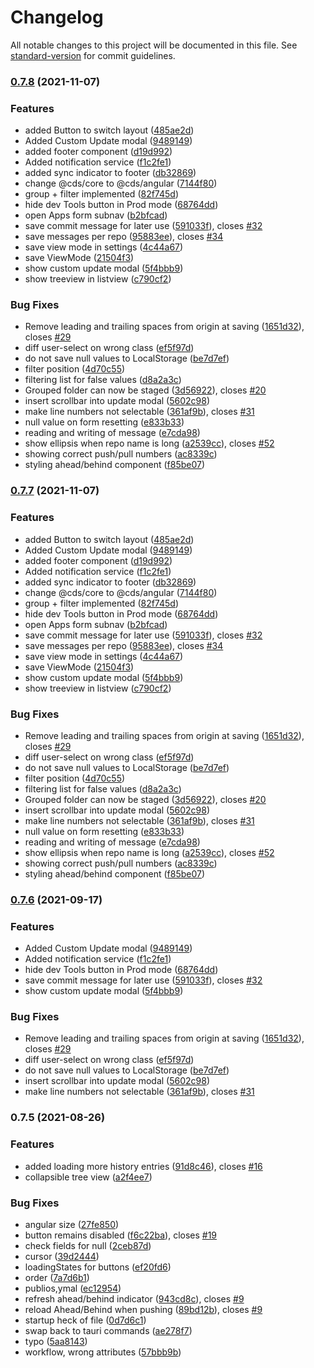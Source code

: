 # Changelog

All notable changes to this project will be documented in this file. See [standard-version](https://github.com/conventional-changelog/standard-version) for commit guidelines.

### [0.7.8](https://github.com/Commandos-app/Commandos/compare/v0.7.5...v0.7.8) (2021-11-07)


### Features

* added Button to switch layout ([485ae2d](https://github.com/Commandos-app/Commandos/commit/485ae2da6cb07260b97fc20333e65535c17e9830))
* Added Custom Update modal ([9489149](https://github.com/Commandos-app/Commandos/commit/9489149c142c24febdbd32460ecdad1e0393f914))
* added footer component ([d19d992](https://github.com/Commandos-app/Commandos/commit/d19d992b05047e8b00c4a3ba552154cb54e2ed73))
* Added notification service ([f1c2fe1](https://github.com/Commandos-app/Commandos/commit/f1c2fe180147d380047f8a50069ecaff7fbe57c2))
* added sync indicator to footer ([db32869](https://github.com/Commandos-app/Commandos/commit/db32869301e9e3bbca89cc08741cac452dc2d260))
* change @cds/core to @cds/angular ([7144f80](https://github.com/Commandos-app/Commandos/commit/7144f80d4902eafbb0cd16390b482cc5686ee969))
* group + filter implemented ([82f745d](https://github.com/Commandos-app/Commandos/commit/82f745ddcff74071ca4fb7f2997e5e8466eaa771))
* hide dev Tools button in Prod mode ([68764dd](https://github.com/Commandos-app/Commandos/commit/68764ddcbdc468a1bc6a13bc75aae0800cec596e))
* open Apps form subnav ([b2bfcad](https://github.com/Commandos-app/Commandos/commit/b2bfcade1d4312e776395fb0a038b451e0ce5a94))
* save commit message for later use ([591033f](https://github.com/Commandos-app/Commandos/commit/591033f533aa5b3a0dac768fc2935f00b1d71cd6)), closes [#32](https://github.com/Commandos-app/Commandos/issues/32)
* save messages per repo ([95883ee](https://github.com/Commandos-app/Commandos/commit/95883eeab68f4bebcb5b8e4254b7dd16807af81c)), closes [#34](https://github.com/Commandos-app/Commandos/issues/34)
* save view mode in settings ([4c44a67](https://github.com/Commandos-app/Commandos/commit/4c44a67d5b4e65dfb1acda493b2d3978ddef8e61))
* save ViewMode ([21504f3](https://github.com/Commandos-app/Commandos/commit/21504f3eb0151900b478f5699ea88a7b14b5e1a1))
* show custom update modal ([5f4bbb9](https://github.com/Commandos-app/Commandos/commit/5f4bbb9bce073369647b7d8919ed2161ee707dd7))
* show treeview in listview ([c790cf2](https://github.com/Commandos-app/Commandos/commit/c790cf28f2f498cc06905c9baf5a5ae64d15fdd9))


### Bug Fixes

*  Remove leading and trailing spaces from origin at saving ([1651d32](https://github.com/Commandos-app/Commandos/commit/1651d32907b0ad41642774dfaf1580f799e3ea21)), closes [#29](https://github.com/Commandos-app/Commandos/issues/29)
* diff user-select on wrong class ([ef5f97d](https://github.com/Commandos-app/Commandos/commit/ef5f97d4fc7f574416e4708ac053a49b285df961))
* do not save null values to LocalStorage ([be7d7ef](https://github.com/Commandos-app/Commandos/commit/be7d7ef1a2409c1d497737a0a9e8fe7fc4ced42b))
* filter position ([4d70c55](https://github.com/Commandos-app/Commandos/commit/4d70c5561ef189e71ab54c72e3fb97aa4527c411))
* filtering list for false values ([d8a2a3c](https://github.com/Commandos-app/Commandos/commit/d8a2a3cec1ddcd2796d5f57708649ea7b1a6f711))
* Grouped folder can now be staged ([3d56922](https://github.com/Commandos-app/Commandos/commit/3d569223e9c370fdcce53fa35198a4227e19e5ce)), closes [#20](https://github.com/Commandos-app/Commandos/issues/20)
* insert scrollbar into update modal ([5602c98](https://github.com/Commandos-app/Commandos/commit/5602c9888c36a7811aed1d2ad5c31cb9e44d9fbd))
* make line numbers not selectable ([361af9b](https://github.com/Commandos-app/Commandos/commit/361af9b8eac6ae256b6162eac6b677aeae732b6c)), closes [#31](https://github.com/Commandos-app/Commandos/issues/31)
* null value on form resetting ([e833b33](https://github.com/Commandos-app/Commandos/commit/e833b33c5d3a73a96967040e78783794108522df))
* reading and writing of message ([e7cda98](https://github.com/Commandos-app/Commandos/commit/e7cda982f9cb3f0744e9722772bbcf3e554648fe))
* show ellipsis when repo name is long ([a2539cc](https://github.com/Commandos-app/Commandos/commit/a2539cc7cfe4125d3a42e6ab9facd1cdb65ac128)), closes [#52](https://github.com/Commandos-app/Commandos/issues/52)
* showing correct push/pull numbers ([ac8339c](https://github.com/Commandos-app/Commandos/commit/ac8339c6b4db14c2060c5685ed0e1d880708e82f))
* styling ahead/behind component ([f85be07](https://github.com/Commandos-app/Commandos/commit/f85be07198378eacb618497b18f0c3781ba4266d))

### [0.7.7](https://github.com/Commandos-app/Commandos/compare/v0.7.5...v0.7.7) (2021-11-07)


### Features

* added Button to switch layout ([485ae2d](https://github.com/Commandos-app/Commandos/commit/485ae2da6cb07260b97fc20333e65535c17e9830))
* Added Custom Update modal ([9489149](https://github.com/Commandos-app/Commandos/commit/9489149c142c24febdbd32460ecdad1e0393f914))
* added footer component ([d19d992](https://github.com/Commandos-app/Commandos/commit/d19d992b05047e8b00c4a3ba552154cb54e2ed73))
* Added notification service ([f1c2fe1](https://github.com/Commandos-app/Commandos/commit/f1c2fe180147d380047f8a50069ecaff7fbe57c2))
* added sync indicator to footer ([db32869](https://github.com/Commandos-app/Commandos/commit/db32869301e9e3bbca89cc08741cac452dc2d260))
* change @cds/core to @cds/angular ([7144f80](https://github.com/Commandos-app/Commandos/commit/7144f80d4902eafbb0cd16390b482cc5686ee969))
* group + filter implemented ([82f745d](https://github.com/Commandos-app/Commandos/commit/82f745ddcff74071ca4fb7f2997e5e8466eaa771))
* hide dev Tools button in Prod mode ([68764dd](https://github.com/Commandos-app/Commandos/commit/68764ddcbdc468a1bc6a13bc75aae0800cec596e))
* open Apps form subnav ([b2bfcad](https://github.com/Commandos-app/Commandos/commit/b2bfcade1d4312e776395fb0a038b451e0ce5a94))
* save commit message for later use ([591033f](https://github.com/Commandos-app/Commandos/commit/591033f533aa5b3a0dac768fc2935f00b1d71cd6)), closes [#32](https://github.com/Commandos-app/Commandos/issues/32)
* save messages per repo ([95883ee](https://github.com/Commandos-app/Commandos/commit/95883eeab68f4bebcb5b8e4254b7dd16807af81c)), closes [#34](https://github.com/Commandos-app/Commandos/issues/34)
* save view mode in settings ([4c44a67](https://github.com/Commandos-app/Commandos/commit/4c44a67d5b4e65dfb1acda493b2d3978ddef8e61))
* save ViewMode ([21504f3](https://github.com/Commandos-app/Commandos/commit/21504f3eb0151900b478f5699ea88a7b14b5e1a1))
* show custom update modal ([5f4bbb9](https://github.com/Commandos-app/Commandos/commit/5f4bbb9bce073369647b7d8919ed2161ee707dd7))
* show treeview in listview ([c790cf2](https://github.com/Commandos-app/Commandos/commit/c790cf28f2f498cc06905c9baf5a5ae64d15fdd9))


### Bug Fixes

*  Remove leading and trailing spaces from origin at saving ([1651d32](https://github.com/Commandos-app/Commandos/commit/1651d32907b0ad41642774dfaf1580f799e3ea21)), closes [#29](https://github.com/Commandos-app/Commandos/issues/29)
* diff user-select on wrong class ([ef5f97d](https://github.com/Commandos-app/Commandos/commit/ef5f97d4fc7f574416e4708ac053a49b285df961))
* do not save null values to LocalStorage ([be7d7ef](https://github.com/Commandos-app/Commandos/commit/be7d7ef1a2409c1d497737a0a9e8fe7fc4ced42b))
* filter position ([4d70c55](https://github.com/Commandos-app/Commandos/commit/4d70c5561ef189e71ab54c72e3fb97aa4527c411))
* filtering list for false values ([d8a2a3c](https://github.com/Commandos-app/Commandos/commit/d8a2a3cec1ddcd2796d5f57708649ea7b1a6f711))
* Grouped folder can now be staged ([3d56922](https://github.com/Commandos-app/Commandos/commit/3d569223e9c370fdcce53fa35198a4227e19e5ce)), closes [#20](https://github.com/Commandos-app/Commandos/issues/20)
* insert scrollbar into update modal ([5602c98](https://github.com/Commandos-app/Commandos/commit/5602c9888c36a7811aed1d2ad5c31cb9e44d9fbd))
* make line numbers not selectable ([361af9b](https://github.com/Commandos-app/Commandos/commit/361af9b8eac6ae256b6162eac6b677aeae732b6c)), closes [#31](https://github.com/Commandos-app/Commandos/issues/31)
* null value on form resetting ([e833b33](https://github.com/Commandos-app/Commandos/commit/e833b33c5d3a73a96967040e78783794108522df))
* reading and writing of message ([e7cda98](https://github.com/Commandos-app/Commandos/commit/e7cda982f9cb3f0744e9722772bbcf3e554648fe))
* show ellipsis when repo name is long ([a2539cc](https://github.com/Commandos-app/Commandos/commit/a2539cc7cfe4125d3a42e6ab9facd1cdb65ac128)), closes [#52](https://github.com/Commandos-app/Commandos/issues/52)
* showing correct push/pull numbers ([ac8339c](https://github.com/Commandos-app/Commandos/commit/ac8339c6b4db14c2060c5685ed0e1d880708e82f))
* styling ahead/behind component ([f85be07](https://github.com/Commandos-app/Commandos/commit/f85be07198378eacb618497b18f0c3781ba4266d))

### [0.7.6](https://github.com/Commandos-app/Commandos/compare/v0.7.5...v0.7.6) (2021-09-17)


### Features

* Added Custom Update modal ([9489149](https://github.com/Commandos-app/Commandos/commit/9489149c142c24febdbd32460ecdad1e0393f914))
* Added notification service ([f1c2fe1](https://github.com/Commandos-app/Commandos/commit/f1c2fe180147d380047f8a50069ecaff7fbe57c2))
* hide dev Tools button in Prod mode ([68764dd](https://github.com/Commandos-app/Commandos/commit/68764ddcbdc468a1bc6a13bc75aae0800cec596e))
* save commit message for later use ([591033f](https://github.com/Commandos-app/Commandos/commit/591033f533aa5b3a0dac768fc2935f00b1d71cd6)), closes [#32](https://github.com/Commandos-app/Commandos/issues/32)
* show custom update modal ([5f4bbb9](https://github.com/Commandos-app/Commandos/commit/5f4bbb9bce073369647b7d8919ed2161ee707dd7))


### Bug Fixes

*  Remove leading and trailing spaces from origin at saving ([1651d32](https://github.com/Commandos-app/Commandos/commit/1651d32907b0ad41642774dfaf1580f799e3ea21)), closes [#29](https://github.com/Commandos-app/Commandos/issues/29)
* diff user-select on wrong class ([ef5f97d](https://github.com/Commandos-app/Commandos/commit/ef5f97d4fc7f574416e4708ac053a49b285df961))
* do not save null values to LocalStorage ([be7d7ef](https://github.com/Commandos-app/Commandos/commit/be7d7ef1a2409c1d497737a0a9e8fe7fc4ced42b))
* insert scrollbar into update modal ([5602c98](https://github.com/Commandos-app/Commandos/commit/5602c9888c36a7811aed1d2ad5c31cb9e44d9fbd))
* make line numbers not selectable ([361af9b](https://github.com/Commandos-app/Commandos/commit/361af9b8eac6ae256b6162eac6b677aeae732b6c)), closes [#31](https://github.com/Commandos-app/Commandos/issues/31)

### 0.7.5 (2021-08-26)


### Features

* added loading more history entries ([91d8c46](https://github.com/Commandos-app/Commandos/commit/91d8c46b24a8666969765112d68a11060281d4d1)), closes [#16](https://github.com/Commandos-app/Commandos/issues/16)
* collapsible tree view ([a2f4ee7](https://github.com/Commandos-app/Commandos/commit/a2f4ee73b7175cf6587124c7c64058fd888ca39b))


### Bug Fixes

* angular size ([27fe850](https://github.com/Commandos-app/Commandos/commit/27fe850b0731e7be9f5f3971a1d06f72f246fc4e))
* button remains disabled ([f6c22ba](https://github.com/Commandos-app/Commandos/commit/f6c22ba29ce6a090b363fef72b02fa0acebe1129)), closes [#19](https://github.com/Commandos-app/Commandos/issues/19)
* check fields for null ([2ceb87d](https://github.com/Commandos-app/Commandos/commit/2ceb87d7e382005d3938edac6315996d2d16acc9))
* cursor ([39d2444](https://github.com/Commandos-app/Commandos/commit/39d2444b0078df6c3ed3f462f224a0c32ad7a40b))
* loadingStates for buttons ([ef20fd6](https://github.com/Commandos-app/Commandos/commit/ef20fd618708e706e7c2f8357c52cfa88b5dbcb3))
* order ([7a7d6b1](https://github.com/Commandos-app/Commandos/commit/7a7d6b1bdb28e861ee23eb6b95ad67c235748480))
* publios,ymal ([ec12954](https://github.com/Commandos-app/Commandos/commit/ec12954a876a4523297831a415c5ca16cef689bf))
* refresh ahead/behind indicator ([943cd8c](https://github.com/Commandos-app/Commandos/commit/943cd8c865809e2ac6b3068eef663088712e1c95)), closes [#9](https://github.com/Commandos-app/Commandos/issues/9)
* reload Ahead/Behind when pushing ([89bd12b](https://github.com/Commandos-app/Commandos/commit/89bd12bf1de1eab42c9adc9d9b62ec9bdd642af0)), closes [#9](https://github.com/Commandos-app/Commandos/issues/9)
* startup heck of file ([0d7d6c1](https://github.com/Commandos-app/Commandos/commit/0d7d6c14943520ea9503c7a7b82c12a1930de763))
* swap back to tauri commands ([ae278f7](https://github.com/Commandos-app/Commandos/commit/ae278f72b1e53fb549d66fdfd9753f7a98005d49))
* typo ([5aa8143](https://github.com/Commandos-app/Commandos/commit/5aa8143ec057c733012f022a5e213e5daf811648))
* workflow, wrong attributes ([57bbb9b](https://github.com/Commandos-app/Commandos/commit/57bbb9b23967f2b0acc69cb6dfe8db57f327d7fc))
